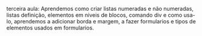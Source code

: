 terceira aula: Aprendemos como criar listas numeradas e não numeradas, listas definição, elementos em niveis de blocos, comando div e como usa-lo, aprendemos a adicionar borda e margem, a fazer formularios e tipos de elementos usados em formularios.